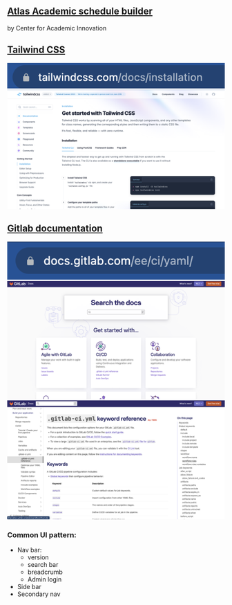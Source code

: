 ## [Atlas Academic schedule builder](https://atlas.ai.umich.edu/about/)
by Center for Academic Innovation

## [Tailwind CSS](https://tailwindcss.com/docs/installation)
![tailwind CSS URL](../assets/tailwind-css-url.png)
![tailwind CSS doc](../assets/tailwinCSS-doc.png)

## [Gitlab documentation](https://docs.gitlab.com/ee/ci/yaml/)
![git lab url](../assets/gitlab-url.png)
![git lab home page](../assets/gitlab-homapage-doc.png)
![git lab doc page](../assets/gitlab-docpage.png)

### Common UI pattern:
  - Nav bar: 
    - version
    - search bar
    - breadcrumb
    - Admin login
  - Side bar
  - Secondary nav
